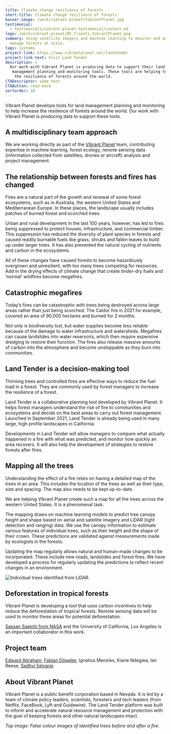 ```yaml
---
title: Climate change resilience of forests
short-title: Climate change resilience of forests
banner-image: /work/vibrant-planet/VibrantPlanet.jpg
testimonial:
  - testimonials/vibrant-planet-testimonial/content.md
logo: /work/vibrant-planet/DF_Clients_VibrantPlanet.png
summary: Using satellite imagery and machine learning to monitor and adaptively
  manage forests at scale.
tags: systems
project-link: https://www.vibrantplanet.net/landtender
project-link-text: Visit Land Tender
description: >
  Our work with Vibrant Planet is producing data to support their land
   management planning and monitoring tools. These tools are helping to increase
    the resilience of forests around the world.
CTADescriptor: some text
CTAButton: read more
sortorder: 10
---
```


Vibrant Planet develops tools for land management planning and monitoring to
help increase the resilience of forests around the world. Our work with Vibrant
Planet is producing data to support
these tools.

<!--more-->

## A multidisciplinary team approach

We are working directly as part of the
[Vibrant Planet](https://www.vibrantplanet.net/) team, contributing expertise
in machine learning, forest ecology, remote sensing data (information collected
from satellites, drones or aircraft) analysis and project management.

## The relationship between forests and fires has changed

Fires are a natural part of the growth and renewal of some forest ecosystems,
such as in Australia, the western United States and Mediterranean Europe. In
these places, the landscape usually includes patches of burned forest and
scorched trees.

Urban and rural development in the last 100 years, however, has led to fires
being suppressed to protect houses, infrastructure, and commercial timber. This
suppression has reduced the diversity of plant species in forests and caused
readily burnable fuels like grass, shrubs and fallen leaves to build up under
larger trees. It has also prevented the natural cycling of nutrients and carbon
in the ecosystems.

All of these changes have caused forests to become hazardously overgrown and
unresilient, with too many trees competing for resources. Add in the drying
effects of climate change that create tinder-dry fuels and ‘normal’ wildfires
become megafires.

## Catastrophic megafires

Today’s fires can be catastrophic with trees being destroyed across large areas
rather than just being scorched. The Caldor fire in 2021 for example, covered an
area of 90,000 hectares and burned for 2 months.

Not only is biodiversity lost, but water supplies become less reliable because
of the damage to water infrastructure and
watersheds. Megafires can cause landslides into water reservoirs, which then
require expensive dredging to restore their function. The fires also release
massive amounts of carbon into the atmosphere and become unstoppable as they
burn into communities.

## Land Tender is a decision-making tool

Thinning trees and controlled fires are effective ways to reduce the fuel load
in a forest. They are commonly used by forest managers to increase the
resilience of a forest.

Land Tender is a collaborative planning tool developed by Vibrant Planet. It
helps forest managers understand the risk of fire to communities and ecosystems
and decide on the best areas to carry out forest management. Launched in
September 2021, Land Tender is already being used in many large, high profile
landscapes in California.

Developments in Land Tender will allow managers to compare what actually
happened in a fire with what was predicted, and monitor how quickly an area
recovers. It will also help the development of strategies to restore forests
after fires.

## Mapping all the trees

Understanding the effect of a fire relies on having a detailed map of the trees
in an area. This includes the location of the trees as well as their type, size
and spacing. The map also needs to be kept up-to-date.

We are helping Vibrant Planet create such a map for all the trees across the
western United States. It is a phenomenal task.

The mapping draws on machine learning models to predict tree canopy height and
shape based on aerial and satellite imagery and LiDAR (light detection and
ranging) data. We use the canopy information to estimate various features of
individual trees, such as their height and the shape of their crown. These
predictions are validated against measurements made by ecologists in the
forests.

Updating the map regularly allows natural and human-made changes to be
incorporated. These include new roads, landslides and forest fires. We have
developed a process for regularly updating the predictions
to reflect recent changes in an environment.

![Individual trees identified from LiDAR.](/work/vibrant-planet/vibrant_trees.gif)

## Deforestation in tropical forests

Vibrant Planet is developing a tool that uses carbon incentives to help reduce
the deforestation of tropical forests. Remote sensing data will be used to
monitor these areas for potential deforestation.

[Sassan Saatchi from NASA](https://science.jpl.nasa.gov/people/Saatchi/) and the
University of California, Los Angeles is an important collaborator in this work.

## Project team

[Edward Abraham](/people/abraham-edward.html),
[Fabian Döweler](/people/doweler-fabian.html),
Ignatius Menzies,
Kiarie Ndegwa,
Ian Reese,
[Sadhvi Selvaraj](/people/selvaraj-sadhvi.html).

## About Vibrant Planet

Vibrant Planet is a public benefit corporation based in Nevada. It is led by a
team of climate policy leaders, scientists, foresters and tech leaders
(from Netflix, FaceBook, Lyft and Guidewire). The Land Tender platform was built
to inform and accelerate natural resource management and protection with the
goal of keeping forests and other natural landscapes intact.

_Top image: False colour images of identified trees before and after a fire._
